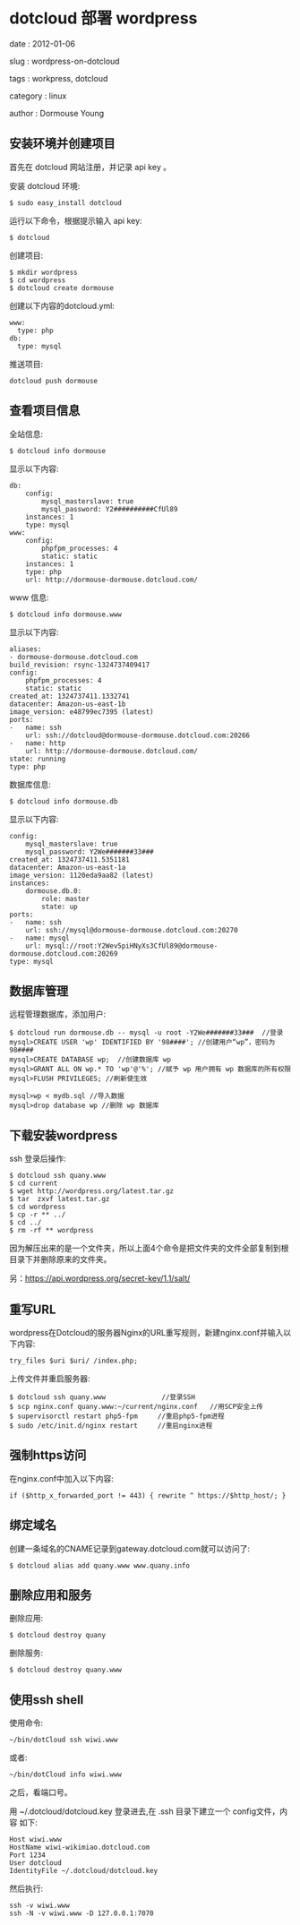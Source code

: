 dotcloud 部署 wordpress
=======================

date
:   2012-01-06

slug
:   wordpress-on-dotcloud

tags
:   workpress, dotcloud

category
:   linux

author
:   Dormouse Young

安装环境并创建项目
------------------

首先在 dotcloud 网站注册，并记录 api key 。

安装 dotcloud 环境:

    $ sudo easy_install dotcloud

运行以下命令，根据提示输入 api key:

    $ dotcloud

创建项目:

    $ mkdir wordpress
    $ cd wordpress
    $ dotcloud create dormouse

创建以下内容的dotcloud.yml:

    www:
      type: php
    db:
      type: mysql

推送项目:

    dotcloud push dormouse

查看项目信息
------------

全站信息:

    $ dotcloud info dormouse

显示以下内容:

    db:
        config:
            mysql_masterslave: true
            mysql_password: Y2##########CfUl89
        instances: 1
        type: mysql
    www:
        config:
            phpfpm_processes: 4
            static: static
        instances: 1
        type: php
        url: http://dormouse-dormouse.dotcloud.com/

www 信息:

    $ dotcloud info dormouse.www

显示以下内容:

    aliases:
    - dormouse-dormouse.dotcloud.com
    build_revision: rsync-1324737409417
    config:
        phpfpm_processes: 4
        static: static
    created_at: 1324737411.1332741
    datacenter: Amazon-us-east-1b
    image_version: e48799ec7395 (latest)
    ports:
    -   name: ssh
        url: ssh://dotcloud@dormouse-dormouse.dotcloud.com:20266
    -   name: http
        url: http://dormouse-dormouse.dotcloud.com/
    state: running
    type: php

数据库信息:

    $ dotcloud info dormouse.db

显示以下内容:

    config:
        mysql_masterslave: true
        mysql_password: Y2We#######33###
    created_at: 1324737411.5351181
    datacenter: Amazon-us-east-1a
    image_version: 1120eda9aa82 (latest)
    instances:
        dormouse.db.0:
            role: master
            state: up
    ports:
    -   name: ssh
        url: ssh://mysql@dormouse-dormouse.dotcloud.com:20270
    -   name: mysql
        url: mysql://root:Y2Wev5piHNyXs3CfUl89@dormouse-dormouse.dotcloud.com:20269
    type: mysql

数据库管理
----------

远程管理数据库，添加用户:

    $ dotcloud run dormouse.db -- mysql -u root -Y2We#######33###  //登录
    mysql>CREATE USER 'wp' IDENTIFIED BY '98####'; //创建用户“wp”，密码为98####
    mysql>CREATE DATABASE wp;  //创建数据库 wp
    mysql>GRANT ALL ON wp.* TO 'wp'@'%'; //赋予 wp 用户拥有 wp 数据库的所有权限
    mysql>FLUSH PRIVILEGES; //刷新使生效

    mysql>wp < mydb.sql //导入数据
    mysql>drop database wp //删除 wp 数据库

下载安装wordpress
-----------------

ssh 登录后操作:

    $ dotcloud ssh quany.www
    $ cd current
    $ wget http://wordpress.org/latest.tar.gz
    $ tar  zxvf latest.tar.gz
    $ cd wordpress
    $ cp -r ** ../
    $ cd ../
    $ rm -rf ** wordpress

因为解压出来的是一个文件夹，所以上面4个命令是把文件夹的文件全部复制到根目录下并删除原来的文件夹。

另：https://api.wordpress.org/secret-key/1.1/salt/

重写URL
-------

wordpress在Dotcloud的服务器Nginx的URL重写规则，新建nginx.conf并输入以下内容:

    try_files $uri $uri/ /index.php;

上传文件并重启服务器:

    $ dotcloud ssh quany.www              //登录SSH
    $ scp nginx.conf quany.www:~/current/nginx.conf   //用SCP安全上传
    $ supervisorctl restart php5-fpm     //重启php5-fpm进程
    $ sudo /etc/init.d/nginx restart     //重启nginx进程

强制https访问
-------------

在nginx.conf中加入以下内容:

    if ($http_x_forwarded_port != 443) { rewrite ^ https://$http_host/; }

绑定域名
--------

创建一条域名的CNAME记录到gateway.dotcloud.com就可以访问了:

    $ dotcloud alias add quany.www www.quany.info

删除应用和服务
--------------

删除应用:

    $ dotcloud destroy quany

删除服务:

    $ dotcloud destroy quany.www

使用ssh shell
-------------

使用命令:

    ~/bin/dotCloud ssh wiwi.www

或者:

    ~/bin/dotCloud info wiwi.www

之后，看端口号。

用 \~/.dotcloud/dotcloud.key 登录进去,在 .ssh 目录下建立一个
config文件，内容 如下:

    Host wiwi.www
    HostName wiwi-wikimiao.dotcloud.com
    Port 1234
    User dotcloud
    IdentityFile ~/.dotcloud/dotcloud.key

然后执行:

    ssh -v wiwi.www
    ssh -N -v wiwi.www -D 127.0.0.1:7070
